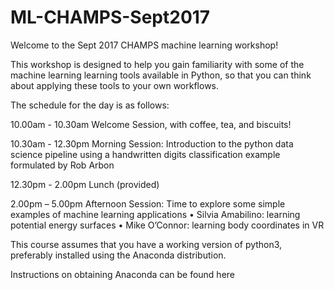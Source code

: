 # ML-CHAMPS-Sept2017

Welcome to the Sept 2017 CHAMPS machine learning workshop!

This workshop is designed to help you gain familiarity with some of the machine learning learning tools available in Python, so that you can think about applying these tools to your own workflows.

The schedule for the day is as follows:

10.00am - 10.30am Welcome Session, with coffee, tea, and biscuits!

10.30am - 12.30pm Morning Session: Introduction to the python data science pipeline using a handwritten digits classification example formulated by Rob Arbon

12.30pm - 2.00pm Lunch (provided)

2.00pm – 5.00pm Afternoon Session: Time to explore some simple examples of machine learning applications
• Silvia Amabilino: learning potential energy surfaces
• Mike O’Connor: learning body coordinates in VR

This course assumes that you have a working version of python3, preferably installed using the Anaconda distribution.

Instructions on obtaining Anaconda can be found here
